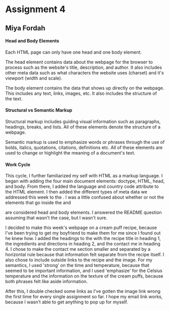 # Assignment 4
## Miya Fordah
#### Head and Body Elements

Each HTML page can only have one head and one body element.

The head element contains data about the webpage for the browser to process
such as the website's title, description, and author. It also includes other
meta data such as what characters the website uses (charset) and it's viewport
(width and scale).

The body element contains the data that shows up directly on the webpage. This
includes any text, links, images, etc. It also includes the structure of the text.

#### Structural vs Semantic Markup

Structural markup includes guiding visual information such as paragraphs, headings,
breaks, and lists. All of these elements denote the structure of a webpage.

Semantic markup is used to emphasize words or phrases through the use of bolds,
italics, quotations, citations, definitions etc. All of these elements are used
to change or highlight the meaning of a document's text.

#### Work Cycle

This cycle, I further familiarized my self with HTML as a markup language. I
began with adding the four main document elements: doctype, HTML, head, and body.
From there, I added the language and country code attribute to the HTML element.
I then added the different types of meta data we addressed this week to the <head>. I was a
little confused about whether or not the elements that go inside the <head> and
<body> are considered head and body elements. I answered the
README question assuming that wasn't the case, but I wasn't sure.

I decided to make this week's webpage on a cream puff recipe, because I've been
trying to get my boyfriend to make them for me since I found out he knew how. I
added the headings to the <body> with the recipe title in heading 1, the ingredients
and directions in heading 2, and the contact me in heading 4. I chose to make
the contact me section smaller and separated by a horizontal rule because that
information felt separate from the recipe itself. I also chose to include outside
links to the recipe and the image. For my semantics, I used 'strong' on the time
and temperature, because that seemed to be important information, and I used
'emphasize' for the Celsius temperature and the information on the texture of
the cream puffs, because both phrases felt like aside information.

After this, I double checked some links as I've gotten the image link wrong the
first time for every single assignment so far. I hope my email link works,
because I wasn't able to get anything to pop up for myself.
